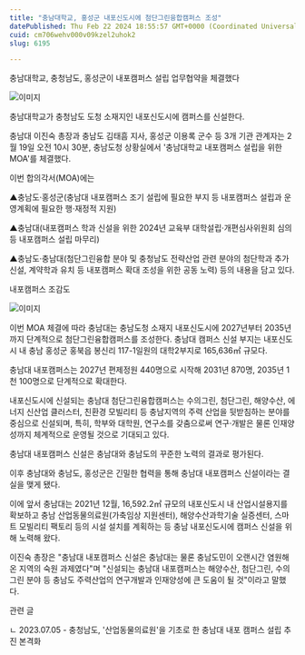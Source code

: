 ```yaml
---
title: "충남대학교, 홍성군 내포신도시에 첨단그린융합캠퍼스 조성"
datePublished: Thu Feb 22 2024 18:55:57 GMT+0000 (Coordinated Universal Time)
cuid: cm706wehv000v09kzel2uhok2
slug: 6195

---
```



충남대학교, 충청남도, 홍성군이 내포캠퍼스 설립 업무협약을 체결했다

![이미지](https://cdn.hashnode.com/res/hashnode/image/upload/v1739260671610/1dcaed0e-82b5-4042-bcfc-a214250cb609.jpeg)

충남대학교가 충청남도 도청 소재지인 내포신도시에 캠퍼스를 신설한다.

충남대 이진숙 총장과 충남도 김태흠 지사, 홍성군 이용록 군수 등 3개 기관 관계자는 2월 19일 오전 10시 30분, 충남도청 상황실에서 '충남대학교 내포캠퍼스 설립을 위한 MOA'를 체결했다.

이번 합의각서(MOA)에는

▲충남도·홍성군(충남대 내포캠퍼스 조기 설립에 필요한 부지 등 내포캠퍼스 설립과 운영계획에 필요한 행·재정적 지원)

▲충남대(내포캠퍼스 학과 신설을 위한 2024년 교육부 대학설립·개편심사위원회 심의 등 내포캠퍼스 설립 마무리)

▲충남도·충남대(첨단그린융합 분야 및 충청남도 전략산업 관련 분야의 첨단학과 추가 신설, 계약학과 유치 등 내포캠퍼스 확대 조성을 위한 공동 노력) 등의 내용을 담고 있다.

내포캠퍼스 조감도

![이미지](https://cdn.hashnode.com/res/hashnode/image/upload/v1739260674146/6c451d24-b3f3-4fb7-a25b-e9b6b8854fbd.png)

이번 MOA 체결에 따라 충남대는 충남도청 소재지 내포신도시에 2027년부터 2035년까지 단계적으로 첨단그린융합캠퍼스를 조성한다. 충남대 캠퍼스 신설 부지는 내포신도시 내 충남 홍성군 홍북읍 봉신리 117-1일원의 대학2부지로 165,636㎡ 규모다.

충남대 내포캠퍼스는 2027년 편제정원 440명으로 시작해 2031년 870명, 2035년 1천 100명으로 단계적으로 확대한다.

내포신도시에 신설되는 충남대 첨단그린융합캠퍼스는 수의그린, 첨단그린, 해양수산, 에너지 신산업 클러스터, 친환경 모빌리티 등 충남지역의 주력 산업을 뒷받침하는 분야를 중심으로 신설되며, 특히, 학부와 대학원, 연구소를 갖춤으로써 연구·개발은 물론 인재양성까지 체계적으로 운영될 것으로 기대되고 있다.

충남대 내포캠퍼스 신설은 충남대와 충남도의 꾸준한 노력의 결과로 평가된다.

이후 충남대와 충남도, 홍성군은 긴밀한 협력을 통해 충남대 내포캠퍼스 신설이라는 결실을 맺게 됐다.

이에 앞서 충남대는 2021년 12월, 16,592.2㎡ 규모의 내포신도시 내 산업시설용지를 확보하고 충남 산업동물의료원(가축임상 지원센터), 해양수산과학기술 실증센터, 스마트 모빌리티 팩토리 등의 시설 설치를 계획하는 등 충남 내포신도시에 캠퍼스 신설을 위해 노력해 왔다.

이진숙 총장은 "충남대 내포캠퍼스 신설은 충남대는 물론 충남도민이 오랜시간 염원해 온 지역의 숙원 과제였다"며 "신설되는 충남대 내포캠퍼스는 해양수산, 첨단그린, 수의그린 분야 등 충남도 주력산업의 연구개발과 인재양성에 큰 도움이 될 것"이라고 말했다.

관련 글

ㄴ 2023.07.05 - 충청남도, '산업동물의료원'을 기초로 한 충남대 내포 캠퍼스 설립 추진 본격화